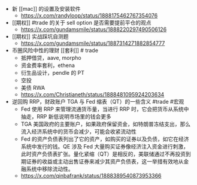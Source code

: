 - 新 [[mac]] 的设置及安装软件
	- https://x.com/randyloop/status/1888175462767354076
- [[期权]] #trade 的关于 sell option 是否需要提前平仓的观点
	- https://x.com/gundamsmile/status/1888220297490506126
- [[期权]] 实战踩坑自测题
	- https://x.com/gundamsmile/status/1887314271882854777
- 币圈风险中性的理财 [[套利]] # trade
	- 抵押借贷，aave, morpho
	- 资金费率套利，ethena
	- 衍生品设计，pendle 的 PT
	- 空投
	- 美债 RWA
	- https://x.com/Christianeth/status/1888481095924203634
- 逆回购 RRP，财政账户 TGA 与 Fed 缩表（QT）的一些含义 #trade #宏观
	- Fed 使用 RRP 来管理流通货币量，当进行 RRP 时，它会把货币从系统中抽走，RRP 新低说明市场里的钱会更多
	- TGA 美国政府的主要账户，如果政府保留资金，如特朗普冻结支出，那么流入经济系统中的货币会减少，可能会收紧流动性
	- Fed 的资产负债表列出了它的资产，如购买的证券以及负债，如它在经济系统中发行的钱。QE 涉及 Fed 大量购买证券像经济注入资金进行刺激，此时资产负债表扩张。量化紧缩（QT）是相反的，美联储通过不再投资到期证券的收益或主动出售证券来减少其资产负债表，这一举措有效地从金融系统中移除流动性。
	- https://x.com/qinbafrank/status/1888389540873953366